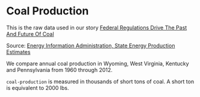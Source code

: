 # Coal Production

This is the raw data used in our story [Federal Regulations Drive The Past And Future Of Coal](http://insideenergy.org/2015/04/18/federal-regulations-drive-the-past-and-future-of-coal/)

Source: [Energy Information Administration, State Energy Production Estimates](http://www.eia.gov/state/seds/archive/SEDS_Production_Report_2012.pdf)

We compare annual coal production in Wyoming, West Virginia, Kentucky and Pennsylvania from 1960 through 2012.

`coal-production` is measured in thousands of short tons of coal. A short ton is equivalent to 2000 lbs. 